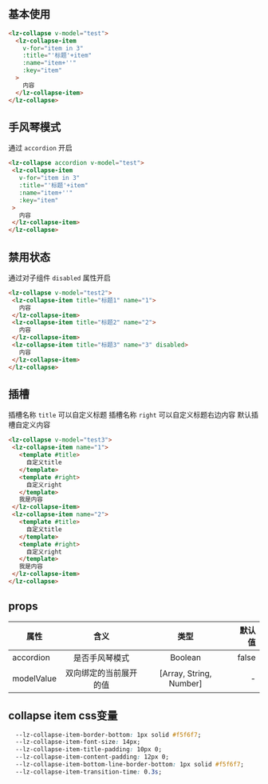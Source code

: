 <script setup>
import useCompStore from '../store/copname.js'
import { onMounted } from 'vue'
const compStore =useCompStore()

onMounted(()=>{
  compStore.updateName('collapse')
})

</script>

## 基本使用


```html
<lz-collapse v-model="test">
  <lz-collapse-item
    v-for="item in 3"
    :title="'标题'+item"
    :name="item+''"
    :key="item"
  >
    内容
  </lz-collapse-item>
</lz-collapse>
```

##  手风琴模式

通过 `accordion` 开启

 ```html
<lz-collapse accordion v-model="test">
  <lz-collapse-item
    v-for="item in 3"
    :title="'标题'+item"
    :name="item+''"
    :key="item"
  >
    内容
  </lz-collapse-item>
</lz-collapse>
 ```

 ## 禁用状态

 通过对子组件 `disabled` 属性开启

 ```html
<lz-collapse v-model="test2">
  <lz-collapse-item title="标题1" name="1">
    内容
  </lz-collapse-item>
  <lz-collapse-item title="标题2" name="2">
    内容
  </lz-collapse-item>
  <lz-collapse-item title="标题3" name="3" disabled>
    内容
  </lz-collapse-item>
</lz-collapse>
 ```

 ## 插槽

 插槽名称 `title` 可以自定义标题 插槽名称 `right` 可以自定义标题右边内容 默认插槽自定义内容

 ```html
<lz-collapse v-model="test3">
  <lz-collapse-item name="1">
    <template #title>
      自定义title
    </template>
    <template #right>
      自定义right
    </template>
    我是内容
  </lz-collapse-item>
  <lz-collapse-item name="2">
    <template #title>
      自定义title
    </template>
    <template #right>
      自定义right
    </template>
    我是内容
  </lz-collapse-item>
</lz-collapse>
 ```


 ## props

| 属性       |          含义          |          类型           | 默认值 |
| ---------- | :--------------------: | :---------------------: | -----: |
| accordion  |     是否手风琴模式     |         Boolean         |  false |
| modelValue | 双向绑定的当前展开的值 | [Array, String, Number] |      - |


## collapse item css变量

```css
  --lz-collapse-item-border-bottom: 1px solid #f5f6f7;
  --lz-collapse-item-font-size: 14px;
  --lz-collapse-item-title-padding: 10px 0;
  --lz-collapse-item-content-padding: 12px 0;
  --lz-collapse-item-bottom-line-border-bottom: 1px solid #f5f6f7;
  --lz-collapse-item-transition-time: 0.3s;
```
